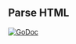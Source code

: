 ## Parse HTML

[![GoDoc](https://godoc.org/github.com/AdamColton/gothic/gothichtml/parsehtml?status.svg)](https://godoc.org/github.com/AdamColton/gothic/gothichtml/parsehtml)
